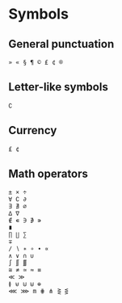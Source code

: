 # Symbols


## General punctuation

```
» « § ¶ © £ ¢ ®

```


## Letter-like symbols

```
∁
```

## Currency

```
£ ¢

```

## Math operators

```
± × ÷
∀ ∁ ∂
∃ ∄ ∅
∆ ∇
∉ ∊ ∋ ∌ ∍
∎
∏ ∐ ∑
∓
∕ ∖ ∗ ∘ ∙ ∝
∧ ∨ ∩ ∪
∫ ∬ ∭
≅ ≄ ≃ ≈ ≡
≪ ≫
≬ ⊌ ⊍ ⊎ ⊕
⋘ ⋙ m ⋕ ⋔ ⋛ ⋚
```

